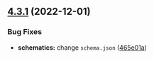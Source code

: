 ## [4.3.1](https://github.com/nontangent/ng-atomic/compare/v4.3.0...v4.3.1) (2022-12-01)


### Bug Fixes

* **schematics:** change `schema.json` ([465e01a](https://github.com/nontangent/ng-atomic/commit/465e01a83c2335bb2e66087213bde1a2ccec6323))
